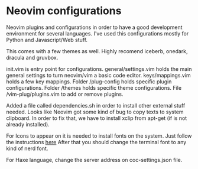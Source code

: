 # Neovim configurations

Neovim plugins and configurations in order to have a good development environment
for several languages. I've used this configurations mostly for Python and Javascript/Web stuff.

This comes with a few themes as well. Highly recomend iceberb, onedark, dracula and gruvbox.

init.vim is entry point for configurations.
general/settings.vim holds the main general settings to turn neovim/vim a basic code editor.
keys/mappings.vim holds a few key mappings.
Folder /plug-config holds specific plugin configurations.
Folder /themes holds specific theme configurations.
File /vim-plug/plugins.vim to add or remove plugins.

Added a file called dependencies.sh in order to install other external stuff needed. Looks
like Neovim got some kind of bug to copy texts to system clipboard. In order to fix that, we
have to install xclip from apt-get (if is not already installed).

For Icons to appear on it is needed to install fonts on the system.
Just follow the instructions [here](https://github.com/ryanoasis/nerd-fonts#font-installation)
After that you should change the terminal font to any kind of nerd font.

For Haxe language, change the server address on coc-settings.json file.
